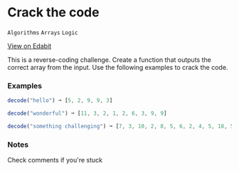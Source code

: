 # Crack the code

`Algorithms` `Arrays` `Logic`

[View on Edabit](https://edabit.com/challenge/NNqAzPWi5v4HfTC9k)

This is a reverse-coding challenge. Create a function that outputs the correct array from the input. Use the following examples to crack the code.

### Examples

```js
decode("hello") ➞ [5, 2, 9, 9, 3]

decode("wonderful") ➞ [11, 3, 2, 1, 2, 6, 3, 9, 9]

decode("something challenging") ➞ [7, 3, 10, 2, 8, 5, 6, 2, 4, 5, 18, 5, 16, 9, 9, 2, 2, 4, 6, 2, 4]
```

### Notes

Check comments if you're stuck
